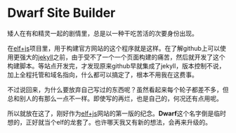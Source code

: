 ﻿Dwarf Site Builder
==================

矮人在有和精灵一起的剧情里，总是以一种干吃苦活的次要身份出现。

在[elf+js]项目里，用于构建官方网站的这个程序就是这样。在了解github上可以使用更强大的[jekyll](http://github.com/mojombo/jekyll)之前，由于受不了一个一个页面构建的痛苦，然后就开发了这个构建脚本。等站点开发完，才发现原来github早就集成了jekyll，版本控制不说，加上全程托管和域名指向，什么都可以搞定了，根本不用我在这费事。

不过说回来，为什么要放弃自己写过的东西呢？虽然看起来每个轮子都差不多，但总和别人的有那么一点不一样。即使写的再烂，也是自己的，何况还有点用呢。

所以就放在这了，刚好作为[elf+js][]网站的第一版的纪念。**Dwarf**这个名字倒是临时想的，正好就当个elf的龙套了。也许哪天我又有新的想法，会再来升级的。

[elf+js]: http://elfjs.com/
